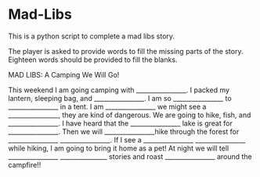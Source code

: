 # Mad-Libs

This is a python script to complete a mad libs story.

The player is asked to provide words to fill the missing parts of the story. Eighteen words should be provided to fill the blanks.

MAD LIBS: A Camping We Will Go!

This weekend I am going camping with ________________. I packed my lantern, sleeping bag, and
________________. I am so ________________ to ________________ in a tent. I am ________________ we
might see a ________________, they are kind of dangerous. We are going to hike, fish, and ________________.
I have heard that the ________________ lake is great for ________________. Then we will
________________hike through the forest for ________________ ________________. If I see a
________________ ________________ while hiking, I am going to bring it home as a pet! At night we will tell
________________ _______________ stories and roast ________________ around the campfire!! 
